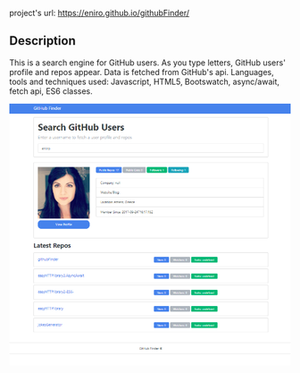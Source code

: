 project's url: https://eniro.github.io/githubFinder/

<h2>Description</h2>
This is a search engine for GitHub users. As you type letters, GitHub users' profile and repos appear. Data is fetched from GitHub's api.
Languages, tools and techniques used: Javascript, HTML5, Bootswatch, async/await, fetch api, ES6 classes.

![capture](https://github.com/eniro/githubFinder/blob/master/docs/Capture.PNG)
